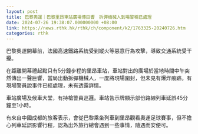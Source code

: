 ```yaml
---
layout: post
title: 巴黎奧運｜巴黎里昂車站廣場傳巨響　拆彈機械人到場警稱已處理
date: 2024-07-26 19:38:07.000000000 +08:00
link: https://news.rthk.hk/rthk/ch/component/k2/1763325-20240726.htm
categories: rthk
---
```


巴黎奧運開幕前，法國高速鐵路系統受到縱火等惡意行為攻擊，導致交通系統受干擾。

在距離開幕禮起點只有5分鐘步程的里昂車站，車站對出的廣場於當地時間中午突然傳出一聲巨響，當局出動拆彈機械人，一度將現場圍封，但未見有爆炸痕跡。有現場警員說事件已經處理，未有透露詳情。

車站廣場及候車大堂，有持槍警員巡邏。車站告示牌顯示部份路線列車延誤45分鐘至1小時。

有來自中國成都的旅客表示，會從巴黎乘坐列車到里昂觀看奧運足球賽事，但不擔心列車延誤影響行程，認為出外旅行總會遇到一些事情，隨遇而安便可。
